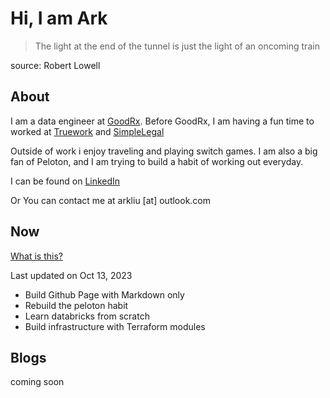 # Hi, I am Ark

> The light at the end of the tunnel is just the light of an oncoming train

source: Robert Lowell

## About

I am a data engineer at [GoodRx](https://www.goodrx.com). Before GoodRx, I am having a fun time to worked at [Truework](https://www.truework.com) and [SimpleLegal](https://www.simplelegal.com)

Outside of work i enjoy traveling and playing switch games. I am also a big fan of Peloton, and I am trying to build a habit of working out everyday.

I can be found on [LinkedIn](https://www.linkedin.com/in/ark-liu)

Or You can contact me at arkliu [at] outlook.com

## Now

[What is this?](https://nownownow.com/about)

Last updated on Oct 13, 2023

- Build Github Page with Markdown only
- Rebuild the peloton habit
- Learn databricks from scratch
- Build infrastructure with Terraform modules

## Blogs

coming soon
